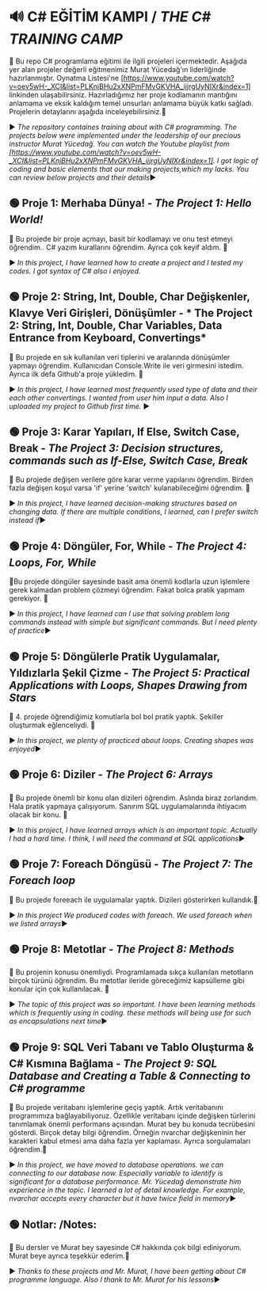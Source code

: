 # 🔊 C# EĞİTİM KAMPI / *THE C# TRAINING CAMP*

🔶 Bu repo C# programlama eğitimi ile ilgili projeleri içermektedir. Aşağıda yer alan projeler değerli eğitmenimiz Murat Yücedağ'ın liderliğinde hazırlanmıştır. Oynatma Listesi'ne [https://www.youtube.com/watch?v=oev5wH-_XCI&list=PLKnjBHu2xXNPmFMvGKVHA_ijjrgUyNIXr&index=1] linkinden ulaşabilirsiniz. Hazırladığımız her proje kodlamanın mantığını anlamama ve eksik kaldığım temel unsurları anlamama büyük katkı sağladı. Projelerin detaylarını aşağıda inceleyebilirsiniz.🔶

▶️ *The repository containes training about with C# programming. The projects below were implemented under the leadership of our precious instructor Murat Yücedağ. You can watch the Youtube playlist from [https://www.youtube.com/watch?v=oev5wH-_XCI&list=PLKnjBHu2xXNPmFMvGKVHA_ijjrgUyNIXr&index=1]. I got logic of coding and basic elements that our making projects,which my lacks. You can review below projects and  their details*▶️

## 🟢 Proje 1: Merhaba Dünya! - *The Project 1: Hello World!*
🔶 Bu projede bir proje açmayı, basit bir kodlamayı ve onu test etmeyi öğrendim.. C# yazım kurallarını öğrendim. Ayrıca çok keyif aldım. 🔶

▶️ *In this project, I have learned how to create a project and I tested my codes. I got syntax of C# also i enjoyed.*

## 🟢 Proje 2: String, Int, Double, Char Değişkenler, Klavye Veri Girişleri, Dönüşümler - * The Project 2: String, Int, Double, Char Variables, Data Entrance from Keyboard, Convertings*
🔶 Bu projede en sık kullanılan veri tiplerini ve aralarında dönüşümler yapmayı öğrendim. Kullanıcıdan Console.Write ile veri girmesini istedim. Ayrıca ilk defa Github'a proje yükledim. 🔶

▶️ *In this project, I have learned most frequently used type of data and their each other convertings. I wanted from user him input a  data. Also I uploaded my project to Github first time.* ▶️

## 🟢 Proje 3: Karar Yapıları, If Else, Switch Case, Break - *The Project 3: Decision structures, commands such as If-Else, Switch Case, Break*
 🔶 Bu projede değişen verilere göre karar verme yapılarını öğrendim. Birden fazla değişen koşul varsa 'if' yerine 'switch' kulanabileceğimi öğrendim. 🔶
 
 ▶️ *In this project, I have learned decision-making structures based on changing data. If there are multiple conditions, I learned, can I prefer switch instead if*▶️    

## 🟢 Proje 4: Döngüler, For, While - *The Project 4: Loops, For, While* 
🔶Bu projede döngüler sayesinde basit ama önemli kodlarla uzun işlemlere gerek kalmadan problem çözmeyi öğrendim. Fakat bolca pratik yapmam gerekiyor. 🔶

▶️ *In this project, I have learned can I use that solving problem long commands instead with simple but significant commands. But I need plenty of practice*▶️

## 🟢 Proje 5: Döngülerle Pratik Uygulamalar, Yıldızlarla Şekil Çizme - *The Project 5: Practical Applications with Loops, Shapes Drawing from Stars* 
🔶 4. projede öğrendiğimiz komutlarla bol bol pratik yaptık. Şekiller oluşturmak eğlenceliydi. 🔶

▶️ *In this project, we plenty of practiced about loops. Creating shapes was enjoyed*▶️ 

## 🟢 Proje 6: Diziler - *The Project 6: Arrays*
🔶 Bu projede önemli bir konu olan dizileri öğrendim. Aslında biraz zorlandım. Hala pratik yapmaya çalışıyorum. Sanırım SQL uygulamalarında ihtiyacım olacak bir konu. 🔶

▶️ *In this project, I have learned arrays which is an important topic. Actually I had a hard time. I think, I will need the command at SQL applications*▶️

## 🟢 Proje 7: Foreach Döngüsü - *The Project 7: The Foreach loop*
🔶 Bu projede foreeach ile uygulamalar yaptık. Dizileri gösterirken kullandık.🔶

▶️ *In this project We produced codes with foreach. We used foreach when we listed arrays*▶️

## 🟢 Proje 8: Metotlar - *The Project 8: Methods*
🔶 Bu projenin konusu önemliydi. Programlamada sıkça kullanılan metotların birçok türünü öğrendim. Bu metotlar ileride göreceğimiz kapsülleme gibi konular için çok kullanılacak. 🔶

▶️ *The topic of this project was so important. I have been learning methods which is frequently using in coding. these methods will being use for such as encapsulations next time*▶️

## 🟢 Proje 9: SQL Veri Tabanı ve Tablo Oluşturma & C# Kısmına Bağlama - *The Project 9: SQL Database and Creating a Table & Connecting to C# programme*
🔶 Bu projede veritabanı işlemlerine geçiş yaptık. Artık veritabanını programımıza bağlayabiliyoruz. Özellikle veritabanı içinde değişken türlerini tanımlamak önemli performans açısından. Murat bey bu konuda tecrübesini gösterdi. Birçok detay bilgi öğrendim. Örneğin nvarchar değişkeninin her karakteri kabul etmesi ama daha fazla yer kaplaması. Ayrıca sorgulamaları öğrendim.🔶

▶️ *In this project, we have moved to database operations. we can connecting to our database now. Especially variable to identify is significant for a database performance. Mr. Yücedağ demonstrate him experience in the topic. I learned a lot of detail knowledge. For example, nvarchar accepts every character but it have twice field in memory*▶️


## 🟢 Notlar: /Notes:
🔶 Bu dersler ve Murat bey sayesinde C# hakkında çok bilgi ediniyorum. Murat beye ayrıca teşekkür ederim.🔶

▶️ *Thanks to these projects and Mr. Murat, I have been getting about C# programme language. Also I thank to Mr. Murat for his lessons*▶️
